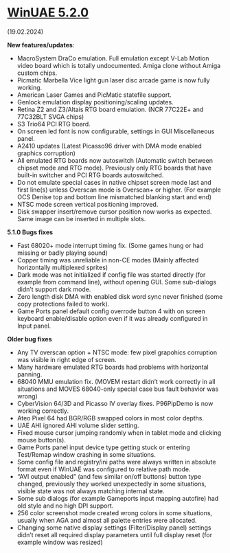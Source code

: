 # [WinUAE 5.2.0](https://www.winuae.net/2024/02/19/winuae-5-2-0/)

(19.02.2024)

**New features/updates**:

- MacroSystem DraCo emulation. Full emulation except V-Lab Motion video board which is totally undocumented. Amiga clone without Amiga custom chips.
- Picmatic Marbella Vice light gun laser disc arcade game is now fully working.
- American Laser Games and PicMatic statefile support.
- Genlock emulation display positioning/scaling updates.
- Retina Z2 and Z3/Altais RTG board emulation. (NCR 77C22E+ and 77C32BLT SVGA chips)
- S3 Trio64 PCI RTG board.
- On screen led font is now configurable, settings in GUI Miscellaneous panel.
- A2410 updates (Latest Picasso96 driver with DMA mode enabled graphics corruption)
- All emulated RTG boards now autoswitch (Automatic switch between chipset mode and RTG mode). Previously only RTG boards that have built-in switcher and PCI RTG boards autoswitched.
- Do not emulate special cases in native chipset screen mode last and first line(s) unless Overscan mode is Overscan+ or higher. (For example OCS Denise top and bottom line mismatched blanking start and end)
- NTSC mode screen vertical positioning improved.
- Disk swapper insert/remove cursor position now works as expected. Same image can be inserted in multiple slots.

**5.1.0 Bugs fixes**

- Fast 68020+ mode interrupt timing fix. (Some games hung or had missing or badly playing sound)
- Copper timing was unreliable in non-CE modes (Mainly affected horizontally multiplexed sprites)
- Dark mode was not initialized if config file was started directly (for example from command line), without opening GUI. Some sub-dialogs didn’t support dark mode.
- Zero length disk DMA with enabled disk word sync never finished (some copy protections failed to work).
- Game Ports panel default config overrode button 4 with on screen keyboard enable/disable option even if it was already configured in Input panel.

**Older bug fixes**

- Any TV overscan option + NTSC mode: few pixel grapohics corruption was visible in right edge of screen.
- Many hardware emulated RTG boards had problems with horizontal panning.
- 68040 MMU emulation fix. (MOVEM restart didn’t work correctly in all situations and MOVES 68040-only special case bus fault behavior was wrong)
- CyberVision 64/3D and Picasso IV overlay fixes. P96PipDemo is now working correctly.
- Ateo Pixel 64 had BGR/RGB swapped colors in most color depths.
- UAE AHI ignored AHI volume slider setting.
- Fixed mouse cursor jumping randomly when in tablet mode and clicking mouse button(s).
- Game Ports panel input device type getting stuck or entering Test/Remap window crashing in some situations.
- Some config file and registry/ini paths were always written in absolute format even if WinUAE was configured to relative path mode.
- “AVI output enabled” (and few similar on/off buttons) button type changed, previously they worked unexpectedly in some situations, visible state was not always matching internal state.
- Some sub dialogs (for example Gameports input mapping autofire) had old style and no high DPI support.
- 256 color screenshot mode created wrong colors in some situations, usually when AGA and almost all palette entries were allocated.
- Changing some native display settings (Filter/Display panel) settings didn’t reset all required display parameters until full display reset (for example window was resized)

